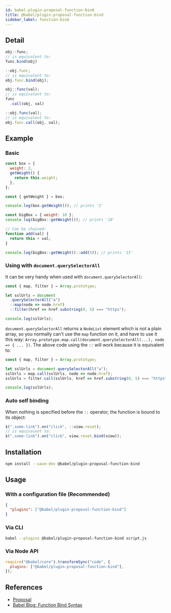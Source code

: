 ```yaml
---
id: babel-plugin-proposal-function-bind
title: @babel/plugin-proposal-function-bind
sidebar_label: function-bind
---
```


## Detail

```js
obj::func;
// is equivalent to:
func.bind(obj)

::obj.func;
// is equivalent to:
obj.func.bind(obj);

obj::func(val);
// is equivalent to:
func
  .call(obj, val)

::obj.func(val);
// is equivalent to:
obj.func.call(obj, val);
```

## Example

### Basic

```js
const box = {
  weight: 2,
  getWeight() {
    return this.weight;
  },
};

const { getWeight } = box;

console.log(box.getWeight()); // prints '2'

const bigBox = { weight: 10 };
console.log(bigBox::getWeight()); // prints '10'

// Can be chained:
function add(val) {
  return this + val;
}

console.log(bigBox::getWeight()::add(5)); // prints '15'
```

### Using with `document.querySelectorAll`

It can be very handy when used with `document.querySelectorAll`:

```js
const { map, filter } = Array.prototype;

let sslUrls = document
  .querySelectorAll("a")
  ::map(node => node.href)
  ::filter(href => href.substring(0, 5) === "https");

console.log(sslUrls);
```

`document.querySelectorAll` returns a `NodeList` element which is not a plain array, so you normally can't use the `map` function on it, and have to use it this way: `Array.prototype.map.call(document.querySelectorAll(...), node => { ... })`. The above code using the `::` will work because it is equivalent to:

```js
const { map, filter } = Array.prototype;

let sslUrls = document.querySelectorAll("a");
sslUrls = map.call(sslUrls, node => node.href);
sslUrls = filter.call(sslUrls, href => href.substring(0, 5) === "https");

console.log(sslUrls);
```

### Auto self binding

When nothing is specified before the `::` operator, the function is bound to its object:

```js
$(".some-link").on("click", ::view.reset);
// is equivalent to:
$(".some-link").on("click", view.reset.bind(view));
```

## Installation

```sh
npm install --save-dev @babel/plugin-proposal-function-bind
```

## Usage

### With a configuration file (Recommended)

```json
{
  "plugins": ["@babel/plugin-proposal-function-bind"]
}
```

### Via CLI

```sh
babel --plugins @babel/plugin-proposal-function-bind script.js
```

### Via Node API

```javascript
require("@babel/core").transformSync("code", {
  plugins: ["@babel/plugin-proposal-function-bind"],
});
```

## References

- [Proposal](https://github.com/zenparsing/es-function-bind)
- [Babel Blog: Function Bind Syntax](/blog/2015/05/14/function-bind)
